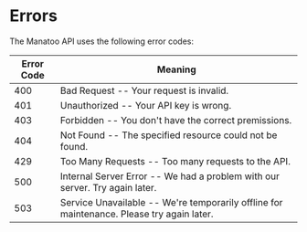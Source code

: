 # Errors

The Manatoo API uses the following error codes:


Error Code | Meaning
---------- | -------
400 | Bad Request -- Your request is invalid.
401 | Unauthorized -- Your API key is wrong.
403 | Forbidden -- You don't have the correct premissions.
404 | Not Found -- The specified resource could not be found.
429 | Too Many Requests -- Too many requests to the API.
500 | Internal Server Error -- We had a problem with our server. Try again later.
503 | Service Unavailable -- We're temporarily offline for maintenance. Please try again later.
